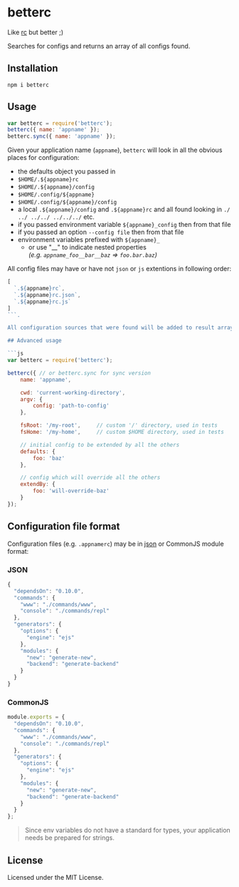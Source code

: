 # betterc

Like [rc](https://github.com/dominictarr/rc) but better ;)

Searches for configs and returns an array of all configs found.

## Installation

```
npm i betterc
```

## Usage

```js
var betterc = require('betterc');
betterc({ name: 'appname' });
betterc.sync({ name: 'appname' });
```

Given your application name (`appname`), `betterc` will look in all the obvious places for configuration:

  * the defaults object you passed in
  * `$HOME/.${appname}rc`
  * `$HOME/.${appname}/config`
  * `$HOME/.config/${appname}`
  * `$HOME/.config/${appname}/config`
  * a local `.${appname}/config` and `.${appname}rc` and all found looking in `./ ../ ../../ ../../../` etc.
  * if you passed environment variable `${appname}_config` then from that file
  * if you passed an option `--config file` then from that file
  * environment variables prefixed with `${appname}_`
    * or use "\_\_" to indicate nested properties <br/> _(e.g. `appname_foo__bar__baz` => `foo.bar.baz`)_

All config files may have or have not `json` or `js` extentions in following order:
```js
[
  `.${appname}rc`,
  `.${appname}rc.json`,
  `.${appname}rc.js`
]
```.

All configuration sources that were found will be added to result array.

## Advanced usage

```js
var betterc = require('betterc');

betterc({ // or betterc.sync for sync version
    name: 'appname',

    cwd: 'current-working-directory',
    argv: {
        config: 'path-to-config'
    },

    fsRoot: '/my-root',     // custom '/' directory, used in tests
    fsHome: '/my-home',     // custom $HOME directory, used in tests

    // initial config to be extended by all the others
    defaults: {
        foo: 'baz'
    },

    // config which will override all the others
    extendBy: {
        foo: 'will-override-baz'
    }
});
```

## Configuration file format

Configuration files (e.g. `.appnamerc`) may be in [json](http://json.org/example) or CommonJS module format:

### JSON
```js
{
  "dependsOn": "0.10.0",
  "commands": {
    "www": "./commands/www",
    "console": "./commands/repl"
  },
  "generators": {
    "options": {
      "engine": "ejs"
    },
    "modules": {
      "new": "generate-new",
      "backend": "generate-backend"
    }
  }
}
```

### CommonJS
```js
module.exports = {
  "dependsOn": "0.10.0",
  "commands": {
    "www": "./commands/www",
    "console": "./commands/repl"
  },
  "generators": {
    "options": {
      "engine": "ejs"
    },
    "modules": {
      "new": "generate-new",
      "backend": "generate-backend"
    }
  }
};
```

> Since env variables do not have a standard for types, your application needs be prepared for strings.


## License

Licensed under the MIT License.
